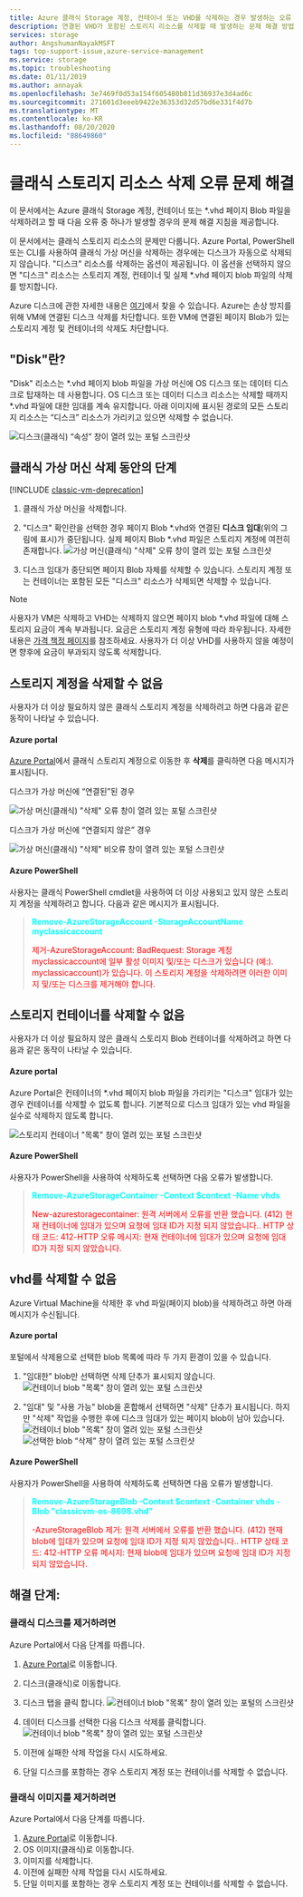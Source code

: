 ```yaml
---
title: Azure 클래식 Storage 계정, 컨테이너 또는 VHD를 삭제하는 경우 발생하는 오류 문제 해결 | Microsoft Docs
description: 연결된 VHD가 포함된 스토리지 리소스를 삭제할 때 발생하는 문제 해결 방법입니다.
services: storage
author: AngshumanNayakMSFT
tags: top-support-issue,azure-service-management
ms.service: storage
ms.topic: troubleshooting
ms.date: 01/11/2019
ms.author: annayak
ms.openlocfilehash: 3e7469f0d53a154f605480b811d36937e3d4ad6c
ms.sourcegitcommit: 271601d3eeeb9422e36353d32d57bd6e331f4d7b
ms.translationtype: MT
ms.contentlocale: ko-KR
ms.lasthandoff: 08/20/2020
ms.locfileid: "88649860"
---
```

# <a name="troubleshoot-classic-storage-resource-deletion-errors"></a>클래식 스토리지 리소스 삭제 오류 문제 해결
이 문서에서는 Azure 클래식 Storage 계정, 컨테이너 또는 *.vhd 페이지 Blob 파일을 삭제하려고 할 때 다음 오류 중 하나가 발생할 경우의 문제 해결 지침을 제공합니다. 


이 문서에서는 클래식 스토리지 리소스의 문제만 다룹니다. Azure Portal, PowerShell 또는 CLI를 사용하여 클래식 가상 머신을 삭제하는 경우에는 디스크가 자동으로 삭제되지 않습니다. "디스크" 리소스를 삭제하는 옵션이 제공됩니다. 이 옵션을 선택하지 않으면 "디스크" 리소스는 스토리지 계정, 컨테이너 및 실제 *.vhd 페이지 blob 파일의 삭제를 방지합니다.

Azure 디스크에 관한 자세한 내용은 [여기](../../virtual-machines/managed-disks-overview.md)에서 찾을 수 있습니다. Azure는 손상 방지를 위해 VM에 연결된 디스크 삭제를 차단합니다. 또한 VM에 연결된 페이지 Blob가 있는 스토리지 계정 및 컨테이너의 삭제도 차단합니다. 

## <a name="what-is-a-disk"></a>"Disk"란?
"Disk" 리소스는 *.vhd 페이지 blob 파일을 가상 머신에 OS 디스크 또는 데이터 디스크로 탑재하는 데 사용합니다. OS 디스크 또는 데이터 디스크 리소스는 삭제할 때까지 *.vhd 파일에 대한 임대를 계속 유지합니다. 아래 이미지에 표시된 경로의 모든 스토리지 리소스는 “디스크” 리소스가 가리키고 있으면 삭제할 수 없습니다.

![디스크(클래식) “속성” 창이 열려 있는 포털 스크린샷](./media/storage-classic-cannot-delete-storage-account-container-vhd/Disk_Lease_Illustration.jpg) 


## <a name="steps-while-deleting-a-classic-virtual-machine"></a>클래식 가상 머신 삭제 동안의 단계 

[!INCLUDE [classic-vm-deprecation](../../../includes/classic-vm-deprecation.md)]


1. 클래식 가상 머신을 삭제합니다.
2. "디스크" 확인란을 선택한 경우 페이지 Blob *.vhd와 연결된 **디스크 임대**(위의 그림에 표시)가 중단됩니다. 실제 페이지 Blob *.vhd 파일은 스토리지 계정에 여전히 존재합니다.
![가상 머신(클래식) "삭제" 오류 창이 열려 있는 포털 스크린샷](./media/storage-classic-cannot-delete-storage-account-container-vhd/steps_while_deleting_classic_vm.jpg) 

3. 디스크 임대가 중단되면 페이지 Blob 자체를 삭제할 수 있습니다. 스토리지 계정 또는 컨테이너는 포함된 모든 "디스크" 리소스가 삭제되면 삭제할 수 있습니다.

>[!NOTE] 
>사용자가 VM은 삭제하고 VHD는 삭제하지 않으면 페이지 blob *.vhd 파일에 대해 스토리지 요금이 계속 부과됩니다. 요금은 스토리지 계정 유형에 따라 좌우됩니다. 자세한 내용은 [가격 책정 페이지](https://azure.microsoft.com/pricing/details/storage/)를 참조하세요. 사용자가 더 이상 VHD를 사용하지 않을 예정이면 향후에 요금이 부과되지 않도록 삭제합니다. 

## <a name="unable-to-delete-storage-account"></a>스토리지 계정을 삭제할 수 없음 

사용자가 더 이상 필요하지 않은 클래식 스토리지 계정을 삭제하려고 하면 다음과 같은 동작이 나타날 수 있습니다.

#### <a name="azure-portal"></a>Azure portal 
[Azure Portal](https://portal.azure.com)에서 클래식 스토리지 계정으로 이동한 후 **삭제**를 클릭하면 다음 메시지가 표시됩니다. 

디스크가 가상 머신에 “연결된”된 경우

![가상 머신(클래식) "삭제" 오류 창이 열려 있는 포털 스크린샷](./media/storage-classic-cannot-delete-storage-account-container-vhd/unable_to_delete_storage_account_disks_attached_portal.jpg) 


디스크가 가상 머신에 “연결되지 않은” 경우

![가상 머신(클래식) "삭제" 비오류 창이 열려 있는 포털 스크린샷](./media/storage-classic-cannot-delete-storage-account-container-vhd/unable_to_delete_storage_account_disks_unattached_portal.jpg)


#### <a name="azure-powershell"></a>Azure PowerShell
사용자는 클래식 PowerShell cmdlet을 사용하여 더 이상 사용되고 있지 않은 스토리지 계정을 삭제하려고 합니다. 다음과 같은 메시지가 표시됩니다.

> <span style="color:cyan">**Remove-AzureStorageAccount -StorageAccountName myclassicaccount**</span>
> 
> <span style="color:red">제거-AzureStorageAccount: BadRequest: Storage 계정 myclassicaccount에 일부 활성 이미지 및/또는 디스크가 있습니다 (예:).  
> myclassicaccount)가 있습니다. 이 스토리지 계정을 삭제하려면 이러한 이미지 및/또는 디스크를 제거해야 합니다.</span>

## <a name="unable-to-delete-storage-container"></a>스토리지 컨테이너를 삭제할 수 없음

사용자가 더 이상 필요하지 않은 클래식 스토리지 Blob 컨테이너를 삭제하려고 하면 다음과 같은 동작이 나타날 수 있습니다.

#### <a name="azure-portal"></a>Azure portal 
Azure Portal은 컨테이너의 *.vhd 페이지 blob 파일을 가리키는 "디스크" 임대가 있는 경우 컨테이너를 삭제할 수 없도록 합니다. 기본적으로 디스크 임대가 있는 vhd 파일을 실수로 삭제하지 않도록 합니다. 

![스토리지 컨테이너 "목록" 창이 열려 있는 포털 스크린샷](./media/storage-classic-cannot-delete-storage-account-container-vhd/unable_to_delete_container_portal.jpg)


#### <a name="azure-powershell"></a>Azure PowerShell
사용자가 PowerShell을 사용하여 삭제하도록 선택하면 다음 오류가 발생합니다. 

> <span style="color:cyan">**Remove-AzureStorageContainer -Context $context -Name vhds**</span>
> 
> <span style="color:red">New-azurestoragecontainer: 원격 서버에서 오류를 반환 했습니다. (412) 현재 컨테이너에 임대가 있으며 요청에 임대 ID가 지정 되지 않았습니다.. HTTP 상태 코드: 412-HTTP 오류 메시지: 현재 컨테이너에 임대가 있으며 요청에 임대 ID가 지정 되지 않았습니다.</span>

## <a name="unable-to-delete-a-vhd"></a>vhd를 삭제할 수 없음 

Azure Virtual Machine을 삭제한 후 vhd 파일(페이지 blob)을 삭제하려고 하면 아래 메시지가 수신됩니다.

#### <a name="azure-portal"></a>Azure portal 
포털에서 삭제용으로 선택한 blob 목록에 따라 두 가지 환경이 있을 수 있습니다.

1. "임대한" blob만 선택하면 삭제 단추가 표시되지 않습니다.
![컨테이너 blob "목록" 창이 열려 있는 포털 스크린샷](./media/storage-classic-cannot-delete-storage-account-container-vhd/unable_to_delete_vhd_leased_portal.jpg)


2. "임대" 및 "사용 가능" blob을 혼합해서 선택하면 "삭제" 단추가 표시됩니다. 하지만 "삭제" 작업을 수행한 후에 디스크 임대가 있는 페이지 blob이 남아 있습니다. 
![컨테이너 blob "목록" 창이 열려 있는 포털 스크린샷](./media/storage-classic-cannot-delete-storage-account-container-vhd/unable_to_delete_vhd_leased_and_unleased_portal_1.jpg)
![선택한 blob “삭제” 창이 열려 있는 포털 스크린샷](./media/storage-classic-cannot-delete-storage-account-container-vhd/unable_to_delete_vhd_leased_and_unleased_portal_2.jpg)

#### <a name="azure-powershell"></a>Azure PowerShell 
사용자가 PowerShell을 사용하여 삭제하도록 선택하면 다음 오류가 발생합니다. 

> <span style="color:cyan">**Remove-AzureStorageBlob -Context $context -Container vhds -Blob "classicvm-os-8698.vhd"**</span>
> 
> <span style="color:red">-AzureStorageBlob 제거: 원격 서버에서 오류를 반환 했습니다. (412) 현재 blob에 임대가 있으며 요청에 임대 ID가 지정 되지 않았습니다.. HTTP 상태 코드: 412-HTTP 오류 메시지: 현재 blob에 임대가 있으며 요청에 임대 ID가 지정 되지 않았습니다.</span>


## <a name="resolution-steps"></a>해결 단계:

### <a name="to-remove-classic-disks"></a>클래식 디스크를 제거하려면
Azure Portal에서 다음 단계를 따릅니다.
1.  [Azure Portal](https://portal.azure.com)로 이동합니다.
2.  디스크(클래식)로 이동합니다. 
3.  디스크 탭을 클릭 합니다. ![ 컨테이너 blob "목록" 창이 열려 있는 포털의 스크린샷](./media/storage-classic-cannot-delete-storage-account-container-vhd/resolution_click_disks_tab.jpg)
 
4.  데이터 디스크를 선택한 다음 디스크 삭제를 클릭합니다.
 ![컨테이너 blob "목록" 창이 열려 있는 포털 스크린샷](./media/storage-classic-cannot-delete-storage-account-container-vhd/resolution_click_delete_disk.jpg)
 
5.  이전에 실패한 삭제 작업을 다시 시도하세요.
6.  단일 디스크를 포함하는 경우 스토리지 계정 또는 컨테이너를 삭제할 수 없습니다.

### <a name="to-remove-classic-images"></a>클래식 이미지를 제거하려면   
Azure Portal에서 다음 단계를 따릅니다.
1.  [Azure Portal](https://portal.azure.com)로 이동합니다.
2.  OS 이미지(클래식)로 이동합니다.
3.  이미지를 삭제합니다.
4.  이전에 실패한 삭제 작업을 다시 시도하세요.
5.  단일 이미지를 포함하는 경우 스토리지 계정 또는 컨테이너를 삭제할 수 없습니다.

